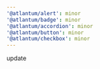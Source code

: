 ```yaml
---
'@atlantum/alert': minor
'@atlantum/badge': minor
'@atlantum/accordion': minor
'@atlantum/button': minor
'@atlantum/checkbox': minor
---
```


update
